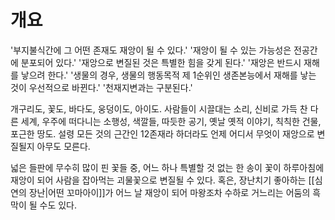 # 개요

'부지불식간에 그 어떤 존재도 재앙이 될 수 있다.'
'재앙이 될 수 있는 가능성은 전공간에 분포되어 있다.'
'재앙으로 변질된 것은 특별한 힘을 갖게 된다.'
'재앙은 반드시 재해를 낳으려 한다.'
'생물의 경우, 생물의 행동목적 제 1순위인 생존본능에서 재해를 낳는 것이 우선적으로 바뀐다.'
'천재지변과는 구분된다.'

개구리도, 꽃도, 바다도, 웅덩이도, 아이도.
사람들이 시끌대는 소리, 신비로 가득 찬 다른 세계, 우주에 떠다니는 소행성, 색깔들, 따듯한 공기, 옛날 옛적 이야기, 칙칙한 건물, 포근한 땅도.
설령 모든 것의 근간인 12존재라 하더라도 언제 어디서 무엇이 재앙으로 변질될지 아무도 모른다.

넓은 들판에 무수히 많이 핀 꽃들 중, 어느 하나 특별할 것 없는 한 송이 꽃이 하루아침에 재앙이 되어 사람을 잡아먹는 괴물꽃으로 변질될 수 있다.
혹은, 장난치기 좋아하는 [[심연의 장난|어떤 꼬마아이]]가 어느 날 재앙이 되어 마왕조차 수하로 거느리는 어둠의 흑막이 될 수도 있다.